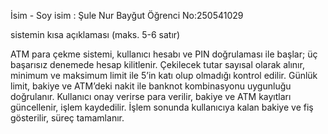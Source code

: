 İsim - Soy isim : Şule Nur Bayğut 
Öğrenci No:250541029

sistemin kısa açıklaması (maks. 5-6 satır) 

ATM para çekme sistemi, kullanıcı hesabı ve PIN doğrulaması ile başlar; üç başarısız denemede hesap kilitlenir. Çekilecek tutar sayısal olarak alınır, minimum ve maksimum limit ile 5’in katı olup olmadığı kontrol edilir. Günlük limit, bakiye ve ATM’deki nakit ile banknot kombinasyonu uygunluğu doğrulanır. Kullanıcı onay verirse para verilir, bakiye ve ATM kayıtları güncellenir, işlem kaydedilir. İşlem sonunda kullanıcıya kalan bakiye ve fiş  gösterilir, süreç tamamlanır.

